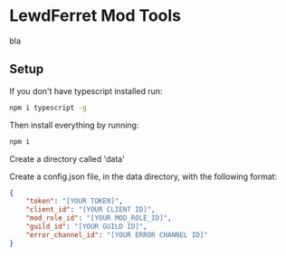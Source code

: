 # LewdFerret Mod Tools
bla

## Setup
If you don't have typescript installed run:
```bash
npm i typescript -g
```
Then install everything by running:
```bash
npm i
```

Create a directory called 'data'

Create a config.json file, in the data directory, with the following format:
```json
{
    "token": "[YOUR TOKEN]",
    "client_id": "[YOUR CLIENT ID]",
    "mod_role_id": "[YOUR MOD_ROLE_ID]",
    "guild_id": "[YOUR GUILD ID]",
    "error_channel_id": "[YOUR ERROR CHANNEL ID]"
}
```
